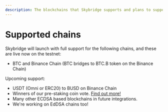 ```yaml
---
description: The blockchains that Skybridge supports and plans to support
---
```


# Supported chains

Skybridge will launch with full support for the following chains, and these are live now on the testnet:

* BTC and Binance Chain \(BTC bridges to BTC.B token on the Binance Chain\)

Upcoming support:

* USDT \(Omni or ERC20\) to BUSD on Binance Chain
* Winners of our pre-staking coin vote. [Find out more!](getting-start/how-to-stake/pre-staking.md)
* Many other ECDSA based blockchains in future integrations.
* We're working on EdDSA chains too!







